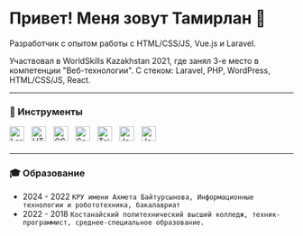 # Привет! Меня зовут Тамирлан 👋

Разработчик с опытом работы с HTML/CSS/JS, Vue.js и Laravel.

Участвовал в WorldSkills Kazakhstan 2021, где занял 3-е место в компетенции "Веб-технологии". С стеком: Laravel, PHP, WordPress, HTML/CSS/JS, React.
___ 

###  🧰 Инструменты

<img align="left" alt="Laravel" width="26px" src="https://cdn.jsdelivr.net/gh/devicons/devicon@latest/icons/laravel/laravel-original.svg" style="padding-right:10px;"/>

<img align="left" alt="HTML5" width="26px" src="https://cdn.jsdelivr.net/gh/devicons/devicon/icons/html5/html5-original.svg" style="padding-right:10px;"/>

<img align="left" alt="CSS3" width="26px" src="https://cdn.jsdelivr.net/gh/devicons/devicon/icons/css3/css3-original.svg" style="padding-right:10px;"/>

<img align="left" alt="Sass" width="26px" src="https://cdn.jsdelivr.net/gh/devicons/devicon/icons/sass/sass-original.svg" style="padding-right:10px;" />

<img align="left" alt="TailwindCSS" width="26px" src="https://cdn.jsdelivr.net/gh/devicons/devicon/icons/tailwindcss/tailwindcss-original.svg" style="padding-right:10px;"/>

<img align="left" alt="JavaScript" width="26px" src="https://cdn.jsdelivr.net/gh/devicons/devicon/icons/vuejs/vuejs-original.svg" style="padding-right:10px;" />
<img align="left" alt="JavaScript" width="26px" src="https://cdn.jsdelivr.net/gh/devicons/devicon/icons/javascript/javascript-original.svg" style="padding-right:10px;" />
<br><br>

___ 

### 🎓 Образование

- 2024 - 2022 `КРУ имени Ахмета Байтурсынова, Информационные технологии и робототехника, бакалавриат`
- 2022 - 2018 `Костанайский политехнический высший колледж, техник-программист, среднее-специальное образование.`
